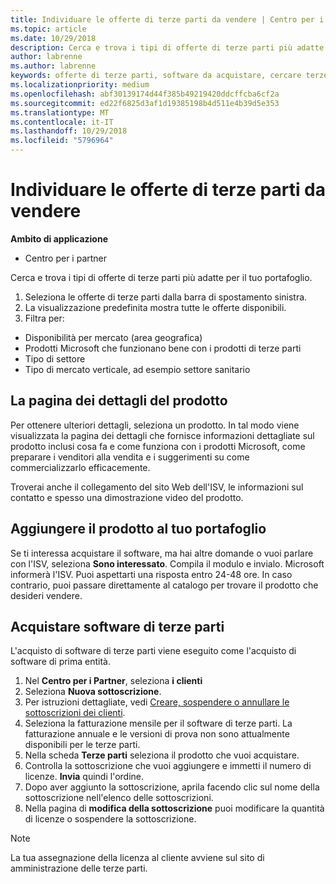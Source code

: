 ```yaml
---
title: Individuare le offerte di terze parti da vendere | Centro per i partner
ms.topic: article
ms.date: 10/29/2018
description: Cerca e trova i tipi di offerte di terze parti più adatte per il tuo portafoglio.
author: labrenne
ms.author: labrenne
keywords: offerte di terze parti, software da acquistare, cercare terze parti
ms.localizationpriority: medium
ms.openlocfilehash: abf30139174d44f385b49219420ddcffcba6cf2a
ms.sourcegitcommit: ed22f6825d3af1d19385198b4d511e4b39d5e353
ms.translationtype: MT
ms.contentlocale: it-IT
ms.lasthandoff: 10/29/2018
ms.locfileid: "5796964"
---
```

# <a name="discover-the-third-party-offers-you-want-to-sell"></a>Individuare le offerte di terze parti da vendere

**Ambito di applicazione**

-  Centro per i partner

Cerca e trova i tipi di offerte di terze parti più adatte per il tuo portafoglio. 

1.  Seleziona le offerte di terze parti dalla barra di spostamento sinistra. 
2.  La visualizzazione predefinita mostra tutte le offerte disponibili. 
3.  Filtra per:

- Disponibilità per mercato (area geografica)
- Prodotti Microsoft che funzionano bene con i prodotti di terze parti
- Tipo di settore
- Tipo di mercato verticale, ad esempio settore sanitario

## <a name="the-product-details-page"></a>La pagina dei dettagli del prodotto

Per ottenere ulteriori dettagli, seleziona un prodotto. In tal modo viene visualizzata la pagina dei dettagli che fornisce informazioni dettagliate sul prodotto inclusi cosa fa e come funziona con i prodotti Microsoft, come preparare i venditori alla vendita e i suggerimenti su come commercializzarlo efficacemente. 

Troverai anche il collegamento del sito Web dell'ISV, le informazioni sul contatto e spesso una dimostrazione video del prodotto. 

## <a name="add-the-product-to-your-portfolio"></a>Aggiungere il prodotto al tuo portafoglio

Se ti interessa acquistare il software, ma hai altre domande o vuoi parlare con l'ISV, seleziona **Sono interessato**. Compila il modulo e invialo. Microsoft informerà l'ISV. Puoi aspettarti una risposta entro 24-48 ore. In caso contrario, puoi passare direttamente al catalogo per trovare il prodotto che desideri vendere.

## <a name="purchase-the-third-party-software"></a>Acquistare software di terze parti

L'acquisto di software di terze parti viene eseguito come l'acquisto di software di prima entità. 

1. Nel **Centro per i Partner**, seleziona **i clienti**
2. Seleziona **Nuova sottoscrizione**.
3. Per istruzioni dettagliate, vedi [Creare, sospendere o annullare le sottoscrizioni dei clienti](create-a-new-subscription.md).
4.  Seleziona la fatturazione mensile per il software di terze parti. La fatturazione annuale e le versioni di prova non sono attualmente disponibili per le terze parti.
5.  Nella scheda **Terze parti** seleziona il prodotto che vuoi acquistare.
6.  Controlla la sottoscrizione che vuoi aggiungere e immetti il numero di licenze. **Invia** quindi l'ordine.
7.  Dopo aver aggiunto la sottoscrizione, aprila facendo clic sul nome della sottoscrizione nell'elenco delle sottoscrizioni. 
8.  Nella pagina di **modifica della sottoscrizione** puoi modificare la quantità di licenze o sospendere la sottoscrizione.

> [!NOTE]  
>  La tua assegnazione della licenza al cliente avviene sul sito di amministrazione delle terze parti.

    



